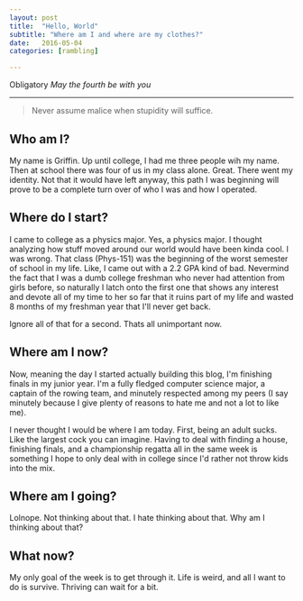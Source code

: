 ```yaml
---
layout: post
title:  "Hello, World"
subtitle: "Where am I and where are my clothes?"
date:   2016-05-04 
categories: [rambling]

---
```


Obligatory *May the fourth be with you*

___


> Never assume malice when stupidity will suffice.

## Who am I?

My name is Griffin. Up until college, I had me three people wih my name. Then at school there was four of us in my class alone. Great. There went my identity. Not that it would have left anyway, this path I was beginning will prove to be a complete turn over of who I was and how I operated. 

## Where do I start?

I came to college as a physics major. Yes, a physics major. I thought analyzing how stuff moved around our world would have been kinda cool. I was wrong. That class (Phys-151) was the beginning of the worst semester of school in my life. Like, I came out with a 2.2 GPA kind of bad. Nevermind the fact that I was a dumb college freshman who never had attention from girls before, so naturally I latch onto the first one that shows any interest and devote all of my time to her so far that it ruins part of my life and wasted 8 months of my freshman year that I'll never get back.

Ignore all of that for a second. Thats all unimportant now. 

## Where am I now?

Now, meaning the day I started actually building this blog, I'm finishing finals in my junior year. I'm a fully fledged computer science major, a captain of the rowing team, and minutely respected among my peers (I say minutely because I give plenty of reasons to hate me and not a lot to like me).

I never thought I would be where I am today. First, being an adult sucks. Like the largest cock you can imagine. Having to deal with finding a house, finishing finals, and a championship regatta all in the same week is something I hope to only deal with in college since I'd rather not throw kids into the mix. 

## Where am I going?

Lolnope. Not thinking about that. I hate thinking about that. Why am I thinking about that?

## What now?

My only goal of the week is to get through it. Life is weird, and all I want to do is survive. Thriving can wait for a bit. 




